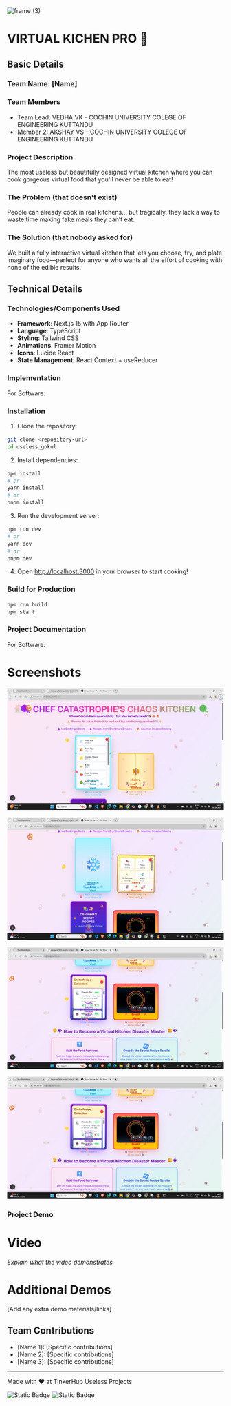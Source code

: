 <img width="3188" height="1202" alt="frame (3)" src="https://github.com/user-attachments/assets/517ad8e9-ad22-457d-9538-a9e62d137cd7" />


# VIRTUAL KICHEN PRO 🎯


## Basic Details
### Team Name: [Name]


### Team Members
- Team Lead: VEDHA VK - COCHIN UNIVERSITY COLEGE OF ENGINEERING KUTTANDU
- Member 2: AKSHAY VS - COCHIN UNIVERSITY COLEGE OF ENGINEERING KUTTANDU


### Project Description
The most useless but beautifully designed virtual kitchen where you can cook gorgeous virtual food that you'll never be able to eat!

### The Problem (that doesn't exist)
People can already cook in real kitchens… but tragically, they lack a way to waste time making fake meals they can’t eat.

### The Solution (that nobody asked for)
We built a fully interactive virtual kitchen that lets you choose, fry, and plate imaginary food—perfect for anyone who wants all the effort of cooking with none of the edible results.
## Technical Details
### Technologies/Components Used
- **Framework**: Next.js 15 with App Router
- **Language**: TypeScript
- **Styling**: Tailwind CSS
- **Animations**: Framer Motion
- **Icons**: Lucide React
- **State Management**: React Context + useReducer

### Implementation
For Software:
### Installation

1. Clone the repository:

```bash
git clone <repository-url>
cd useless_gokul
```

2. Install dependencies:

```bash
npm install
# or
yarn install
# or
pnpm install
```

3. Run the development server:

```bash
npm run dev
# or
yarn dev
# or
pnpm dev
```

4. Open [http://localhost:3000](http://localhost:3000) in your browser to start cooking!

### Build for Production

```bash
npm run build
npm start
```
### Project Documentation
For Software:

# Screenshots
![Screenshot1](./screenshots/frontpage1.jpg)

![Screenshot2](./screenshots/frontpage2.jpg)

![Screenshot3](./screenshots/frontpage3.jpg)

![Screenshot4](./screenshots/frontpage3.jpg)






### Project Demo
# Video

*Explain what the video demonstrates*

# Additional Demos
[Add any extra demo materials/links]

## Team Contributions
- [Name 1]: [Specific contributions]
- [Name 2]: [Specific contributions]
- [Name 3]: [Specific contributions]

---
Made with ❤️ at TinkerHub Useless Projects 

![Static Badge](https://img.shields.io/badge/TinkerHub-24?color=%23000000&link=https%3A%2F%2Fwww.tinkerhub.org%2F)
![Static Badge](https://img.shields.io/badge/UselessProjects--25-25?link=https%3A%2F%2Fwww.tinkerhub.org%2Fevents%2FQ2Q1TQKX6Q%2FUseless%2520Projects)




